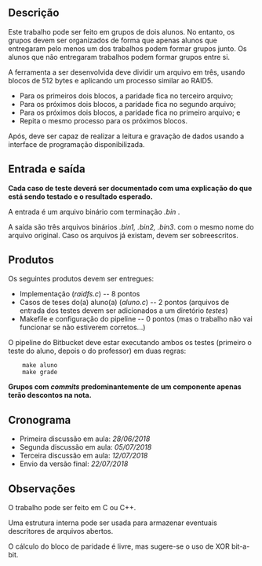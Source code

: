 ## Descrição

Este trabalho pode ser feito em grupos de dois alunos. No entanto, os grupos devem ser organizados de forma que apenas alunos que entregaram pelo menos um dos trabalhos podem formar grupos junto. Os alunos que não entregaram trabalhos podem formar grupos entre si.

A ferramenta a ser desenvolvida deve dividir um arquivo em três, usando blocos de 512 bytes e aplicando um processo similar ao RAID5.

- Para os primeiros dois blocos, a paridade fica no terceiro arquivo;
- Para os próximos dois blocos, a paridade fica no segundo arquivo; 
- Para os próximos dois blocos, a paridade fica no primeiro arquivo; e
- Repita o mesmo processo para os próximos blocos.

Após, deve ser capaz de realizar a leitura e gravação de dados usando a interface de programação disponibilizada.

## Entrada e saída


**Cada caso de teste deverá ser documentado com uma explicação do que está sendo testado e o resultado esperado.**

A entrada é um arquivo binário com terminação _.bin_ .

A saída são três arquivos binários _.bin1, .bin2, .bin3_. com o mesmo nome do arquivo original. Caso os arquivos já existam, devem ser sobreescritos.


## Produtos

Os seguintes produtos devem ser entregues:

* Implementação (*raidfs.c*) -- 8 pontos 
* Casos de teses do(a) aluno(a) (*aluno.c*) -- 2 pontos (arquivos de entrada dos testes devem ser adicionados a um diretório *testes*) 
* Makefile e configuração do pipeline -- 0 pontos (mas o trabalho não vai funcionar se não estiverem corretos...)

O pipeline do Bitbucket deve estar executando ambos os testes (primeiro o teste do aluno, depois o do professor) em duas regras:

        make aluno
        make grade

**Grupos com _commits_ predominantemente de um componente apenas terão descontos na nota.**

## Cronograma

* Primeira discussão em aula: _28/06/2018_
* Segunda discussão em aula: _05/07/2018_
* Terceira discussão em aula: _12/07/2018_
* Envio da versão final: _22/07/2018_ 

## Observações

O trabalho pode ser feito em C ou C++. 

Uma estrutura interna pode ser usada para armazenar eventuais descritores de arquivos abertos.

O cálculo do bloco de paridade é livre, mas sugere-se o uso de XOR bit-a-bit.



